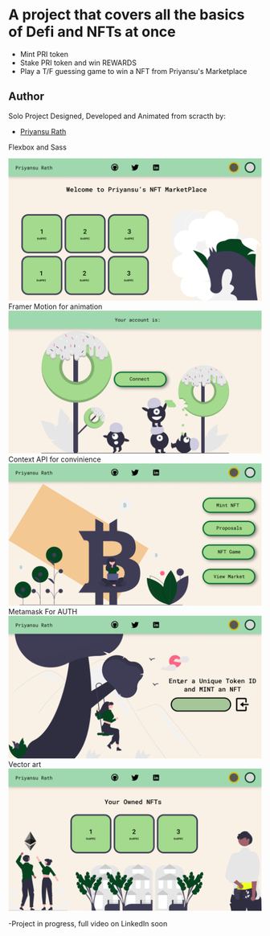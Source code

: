 # A project that covers all the basics of Defi and NFTs at once

- Mint PRI token
- Stake PRI token and win REWARDS
- Play a T/F guessing game to win a NFT from Priyansu's Marketplace

## Author

Solo Project Designed, Developed and Animated from scracth by:

- [Priyansu Rath](https://www.linkedin.com/in/priyansu-rath-877390206/)

Flexbox and Sass

![plot](./Fig/One.png)
Framer Motion for animation
![plot](./Fig/Two.png)
Context API for convinience
![plot](./Fig/Three.png)
Metamask For AUTH
![plot](./Fig/Four.png)
Vector art
![plot](./Fig/Five.png)

-Project in progress, full video on LinkedIn soon
